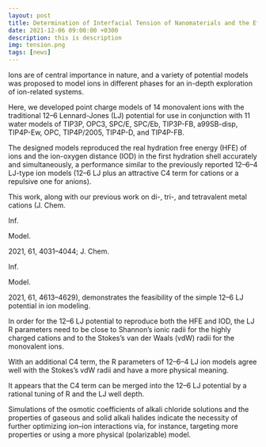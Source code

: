 ```yaml
---
layout: post
title: Determination of Interfacial Tension of Nanomaterials and the Effect of Particle Size on Interfacial Tension
date: 2021-12-06 09:00:00 +0300
description: this is description
img: tension.png
tags: [news]
---
```


Ions are of central importance in nature, and a variety of potential models was proposed to model ions in different phases for an in-depth exploration of ion-related systems.

Here, we developed point charge models of 14 monovalent ions with the traditional 12–6 Lennard-Jones (LJ) potential for use in conjunction with 11 water models of TIP3P, OPC3, SPC/E, SPC/Eb, TIP3P-FB, a99SB-disp, TIP4P-Ew, OPC, TIP4P/2005, TIP4P-D, and TIP4P-FB.

The designed models reproduced the real hydration free energy (HFE) of ions and the ion-oxygen distance (IOD) in the first hydration shell accurately and simultaneously, a performance similar to the previously reported 12–6–4 LJ-type ion models (12–6 LJ plus an attractive C4 term for cations or a repulsive one for anions).

This work, along with our previous work on di-, tri-, and tetravalent metal cations (J. Chem.

Inf.

Model.

2021, 61, 4031–4044; J. Chem.

Inf.

Model.

2021, 61, 4613–4629), demonstrates the feasibility of the simple 12–6 LJ potential in ion modeling.

In order for the 12–6 LJ potential to reproduce both the HFE and IOD, the LJ R parameters need to be close to Shannon’s ionic radii for the highly charged cations and to the Stokes’s van der Waals (vdW) radii for the monovalent ions.

With an additional C4 term, the R parameters of 12–6–4 LJ ion models agree well with the Stokes’s vdW radii and have a more physical meaning.

It appears that the C4 term can be merged into the 12–6 LJ potential by a rational tuning of R and the LJ well depth.

Simulations of the osmotic coefficients of alkali chloride solutions and the properties of gaseous and solid alkali halides indicate the necessity of further optimizing ion–ion interactions via, for instance, targeting more properties or using a more physical (polarizable) model.